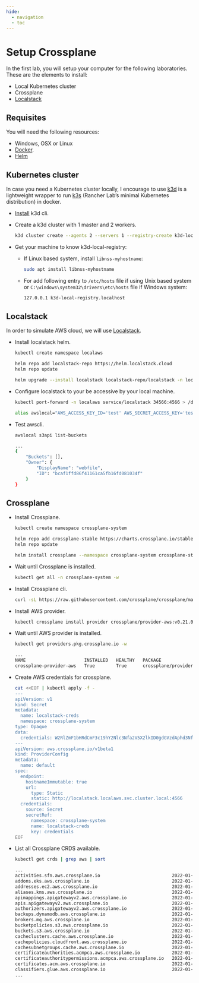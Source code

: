 ```yaml
---
hide:
  - navigation
  - toc
---
```

# Setup Crossplane

In the first lab, you will setup your computer for the following laboratories. These are the elements to install:

- Local Kubernetes cluster
- Crossplane
- [Localstack](https://localstack.cloud/)

## Requisites

You will need the following resources:

- Windows, OSX or Linux
- [Docker](https://docs.docker.com/engine/install/).
- [Helm](https://helm.sh/)

## Kubernetes cluster

In case you need a Kubernetes cluster locally, I encourage to use [k3d](https://k3d.io/) is a lightweight wrapper to run [k3s](https://github.com/rancher/k3s) (Rancher Lab’s minimal Kubernetes distribution) in docker.

- [Install](https://k3d.io/v4.4.8/#quick-start) k3d cli.

- Create a k3d cluster with 1 master and 2 workers.

    ```bash
    k3d cluster create --agents 2 --servers 1 --registry-create k3d-local-registry
    ```

- Get your machine to know k3d-local-registry:

    - If Linux based system, install ```libnss-myhostname```:

        ```bash
        sudo apt install libnss-myhostname
        ```  
    
    - For add following entry to ```/etc/hosts``` file if using Unix based system or ```C:\windows\system32\drivers\etc\hosts``` file if Windows system: 

        ```bash
        127.0.0.1 k3d-local-registry.localhost
        ```

## Localstack

In order to simulate AWS cloud, we will use [Localstack](https://localstack.cloud/).

- Install localstack helm.

    ```bash
    kubectl create namespace localaws

    helm repo add localstack-repo https://helm.localstack.cloud
    helm repo update

    helm upgrade --install localstack localstack-repo/localstack -n localaws
    ```

- Configure localstack to your be accessive by your local machine.

    ```bash
    kubectl port-forward -n localaws service/localstack 34566:4566 > /dev/null 2>&1 &

    alias awslocal="AWS_ACCESS_KEY_ID='test' AWS_SECRET_ACCESS_KEY='test' AWS_DEFAULT_REGION='us-east-1' aws --endpoint-url=http://localhost:34566"
    ```

- Test awscli.

    ```bash
    awslocal s3api list-buckets

    ...
    {
        "Buckets": [],
        "Owner": {
            "DisplayName": "webfile",
            "ID": "bcaf1ffd86f41161ca5fb16fd081034f"
        }
    }
    ```

## Crossplane

- Install Crossplane.

    ```bash
    kubectl create namespace crossplane-system

    helm repo add crossplane-stable https://charts.crossplane.io/stable
    helm repo update

    helm install crossplane --namespace crossplane-system crossplane-stable/crossplane
    ```

- Wait until Crossplane is installed.

    ```bash
    kubectl get all -n crossplane-system -w
    ```

- Install Crossplane cli.

    ```bash
    curl -sL https://raw.githubusercontent.com/crossplane/crossplane/master/install.sh | sh
    ```    

- Install AWS provider.

    ```bash
    kubectl crossplane install provider crossplane/provider-aws:v0.21.0
    ```

- Wait until AWS provider is installed.

    ```bash
    kubectl get providers.pkg.crossplane.io -w

    ...
    NAME                      INSTALLED   HEALTHY   PACKAGE                           AGE
    crossplane-provider-aws   True        True      crossplane/provider-aws:v0.21.0   4m38s
    ```

- Create AWS credentials for crossplane.
    
    ```bash
    cat <<EOF | kubectl apply -f -
    ---
    apiVersion: v1
    kind: Secret
    metadata:
      name: localstack-creds
      namespace: crossplane-system
    type: Opaque
    data:
      credentials: W2RlZmF1bHRdCmF3c19hY2Nlc3Nfa2V5X2lkID0gdGVzdAphd3Nfc2VjcmV0X2FjY2Vzc19rZXkgPSB0ZXN0Cg==
    ---
    apiVersion: aws.crossplane.io/v1beta1
    kind: ProviderConfig
    metadata:
      name: default
    spec:
      endpoint:
        hostnameImmutable: true
        url:
          type: Static
          static: http://localstack.localaws.svc.cluster.local:4566
      credentials:
        source: Secret
        secretRef:
          namespace: crossplane-system
          name: localstack-creds
          key: credentials
    EOF
    ```

- List all Crossplane CRDS available.

    ```bash
    kubectl get crds | grep aws | sort

    ...
    activities.sfn.aws.crossplane.io                           2022-01-05T12:14:06Z
    addons.eks.aws.crossplane.io                               2022-01-05T12:14:07Z
    addresses.ec2.aws.crossplane.io                            2022-01-05T12:14:10Z
    aliases.kms.aws.crossplane.io                              2022-01-05T12:14:06Z
    apimappings.apigatewayv2.aws.crossplane.io                 2022-01-05T12:14:05Z
    apis.apigatewayv2.aws.crossplane.io                        2022-01-05T12:14:08Z
    authorizers.apigatewayv2.aws.crossplane.io                 2022-01-05T12:14:08Z
    backups.dynamodb.aws.crossplane.io                         2022-01-05T12:14:09Z
    brokers.mq.aws.crossplane.io                               2022-01-05T12:14:09Z
    bucketpolicies.s3.aws.crossplane.io                        2022-01-05T12:14:06Z
    buckets.s3.aws.crossplane.io                               2022-01-05T12:14:06Z
    cacheclusters.cache.aws.crossplane.io                      2022-01-05T12:14:09Z
    cachepolicies.cloudfront.aws.crossplane.io                 2022-01-05T12:14:09Z
    cachesubnetgroups.cache.aws.crossplane.io                  2022-01-05T12:14:08Z
    certificateauthorities.acmpca.aws.crossplane.io            2022-01-05T12:14:10Z
    certificateauthoritypermissions.acmpca.aws.crossplane.io   2022-01-05T12:14:05Z
    certificates.acm.aws.crossplane.io                         2022-01-05T12:14:07Z
    classifiers.glue.aws.crossplane.io                         2022-01-05T12:14:05Z
    ...
    ```
